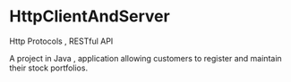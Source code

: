 # HttpClientAndServer
Http Protocols , RESTful API

A project in Java , application allowing customers to register and
maintain their stock portfolios.
